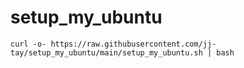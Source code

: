 # setup_my_ubuntu

```
curl -o- https://raw.githubusercontent.com/jj-tay/setup_my_ubuntu/main/setup_my_ubuntu.sh | bash
```

